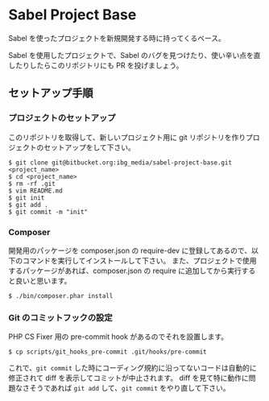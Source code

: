 Sabel Project Base 
=====

Sabel を使ったプロジェクトを新規開発する時に持ってくるベース。

Sabel を使用したプロジェクトで、Sabel のバグを見つけたり、使い辛い点を直したりしたらこのリポジトリにも PR を投げましょう。

## セットアップ手順

### プロジェクトのセットアップ

このリポジトリを取得して、新しいプロジェクト用に git リポジトリを作りプロジェクトのセットアップをして下さい。

```
$ git clone git@bitbucket.org:ibg_media/sabel-project-base.git <project_name>
$ cd <project_name>
$ rm -rf .git
$ vim README.md
$ git init
$ git add .
$ git commit -m "init"
```

### Composer

開発用のパッケージを composer.json の require-dev に登録してあるので、以下のコマンドを実行してインストールして下さい。
また、プロジェクトで使用するパッケージがあれば、composer.json の require に追加してから実行すると良いと思います。

```
$ ./bin/composer.phar install
```

### Git のコミットフックの設定

PHP CS Fixer 用の pre-commit hook があるのでそれを設置します。

```
$ cp scripts/git_hooks_pre-commit .git/hooks/pre-commit
```

これで、`git commit` した時にコーディング規約に沿ってないコードは自動的に修正されて diff を表示してコミットが中止されます。
diff を見て特に動作に問題なさそうであれば `git add` して、`git commit` をやり直して下さい。
